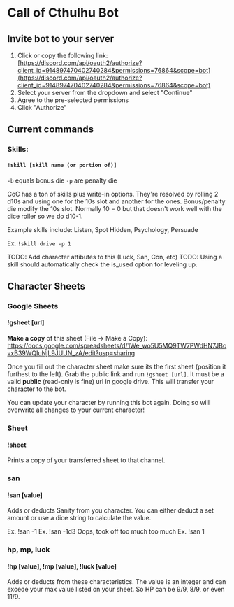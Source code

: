 # Call of Cthulhu Bot

## Invite bot to your server
1. Click or copy the following link: [https://discord.com/api/oauth2/authorize?client_id=914897470402740284&permissions=76864&scope=bot](https://discord.com/api/oauth2/authorize?client_id=914897470402740284&permissions=76864&scope=bot)
2. Select your server from the dropdown and select "Continue"
3. Agree to the pre-selected permissions
4. Click "Authorize"

## Current commands

### Skills:
#### `!skill [skill name (or portion of)]`
`-b` equals bonus die
`-p` are penalty die

CoC has a ton of skills plus write-in options. They're resolved by rolling 2 d10s and using one for the 10s slot and another for the ones. Bonus/penalty die modify the 10s slot. Normally 10 = 0 but that doesn't work well with the dice roller so we do d10-1.

Example skills include: Listen, Spot Hidden, Psychology, Persuade

Ex. `!skill drive -p 1`

TODO: Add character attibutes to this (Luck, San, Con, etc)
TODO: Using a skill should automatically check the is_used option for leveling up.


## Character Sheets

### Google Sheets
#### !gsheet [url]

**Make a copy** of this sheet (File -> Make a Copy): https://docs.google.com/spreadsheets/d/1We_wo5U5MQ9TW7PWdHN7JBovxB39WQIuNjL9JUUN_zA/edit?usp=sharing

Once you fill out the character sheet make sure its the first sheet (position it furthest to the left). Grab the public link and run `!gsheet [url]`. It must be a valid **public** (read-only is fine) url in google drive. This will transfer your character to the bot.

You can update your character by running this bot again. Doing so will overwrite all changes to your current character!

### Sheet
#### !sheet

Prints a copy of your transferred sheet to that channel.

### san
#### !san [value]

Adds or deducts Sanity from you character. You can either deduct a set amount or use a dice string to calculate the value. 

Ex. !san -1
Ex. !san -1d3
Oops, took off too much too much
Ex. !san 1

### hp, mp, luck
#### !hp [value], !mp [value], !luck [value]

Adds or deducts from these characteristics. The value is an integer and can excede your max value listed on your sheet. So HP can be 9/9, 8/9, or even 11/9.